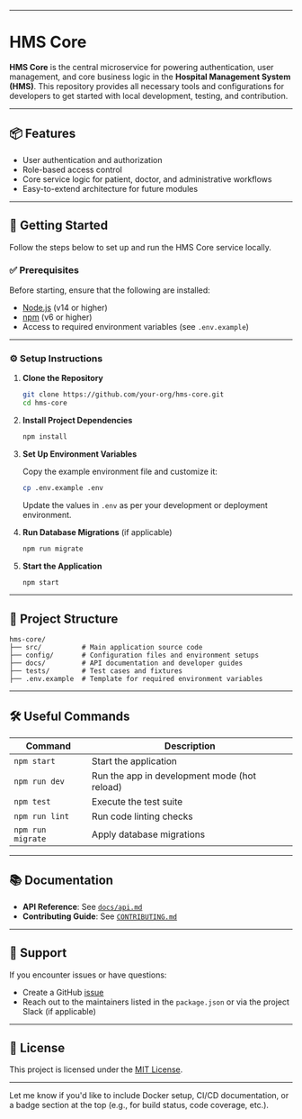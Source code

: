 
---

# HMS Core

**HMS Core** is the central microservice for powering authentication, user management, and core business logic in the **Hospital Management System (HMS)**. This repository provides all necessary tools and configurations for developers to get started with local development, testing, and contribution.

---

## 📦 Features

* User authentication and authorization
* Role-based access control
* Core service logic for patient, doctor, and administrative workflows
* Easy-to-extend architecture for future modules

---

## 🚀 Getting Started

Follow the steps below to set up and run the HMS Core service locally.

### ✅ Prerequisites

Before starting, ensure that the following are installed:

* [Node.js](https://nodejs.org/) (v14 or higher)
* [npm](https://www.npmjs.com/) (v6 or higher)
* Access to required environment variables (see `.env.example`)

---

### ⚙️ Setup Instructions

1. **Clone the Repository**

   ```bash
   git clone https://github.com/your-org/hms-core.git
   cd hms-core
   ```

2. **Install Project Dependencies**

   ```bash
   npm install
   ```

3. **Set Up Environment Variables**

   Copy the example environment file and customize it:

   ```bash
   cp .env.example .env
   ```

   Update the values in `.env` as per your development or deployment environment.

4. **Run Database Migrations** (if applicable)

   ```bash
   npm run migrate
   ```

5. **Start the Application**

   ```bash
   npm start
   ```

---

## 📁 Project Structure

```text
hms-core/
├── src/          # Main application source code
├── config/       # Configuration files and environment setups
├── docs/         # API documentation and developer guides
├── tests/        # Test cases and fixtures
├── .env.example  # Template for required environment variables
```

---

## 🛠️ Useful Commands

| Command           | Description                                  |
| ----------------- | -------------------------------------------- |
| `npm start`       | Start the application                        |
| `npm run dev`     | Run the app in development mode (hot reload) |
| `npm test`        | Execute the test suite                       |
| `npm run lint`    | Run code linting checks                      |
| `npm run migrate` | Apply database migrations                    |

---

## 📚 Documentation

* **API Reference**: See [`docs/api.md`](docs/api.md)
* **Contributing Guide**: See [`CONTRIBUTING.md`](CONTRIBUTING.md)

---

## 🙋 Support

If you encounter issues or have questions:

* Create a GitHub [issue](https://github.com/your-org/hms-core/issues)
* Reach out to the maintainers listed in the `package.json` or via the project Slack (if applicable)

---

## 📄 License

This project is licensed under the [MIT License](LICENSE).

---

Let me know if you'd like to include Docker setup, CI/CD documentation, or a badge section at the top (e.g., for build status, code coverage, etc.).
